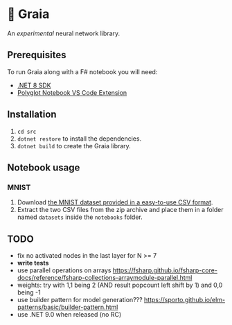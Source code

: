 # 🌄 Graia

An *experimental* neural network library.

## Prerequisites

To run Graia along with a F# notebook you will need:

- [.NET 8 SDK](https://dotnet.microsoft.com/en-us/download)
- [Polyglot Notebook VS Code Extension](https://marketplace.visualstudio.com/items?itemName=ms-dotnettools.dotnet-interactive-vscode)

## Installation

1. `cd src`
1. `dotnet restore` to install the dependencies.
1. `dotnet build` to create the Graia library.

## Notebook usage

### MNIST

1. Download [the MNIST dataset provided in a easy-to-use CSV format](https://www.kaggle.com/datasets/oddrationale/mnist-in-csv).
1. Extract the two CSV files from the zip archive and place them in a folder named `datasets` inside the `notebooks` folder.

## TODO

- fix no activated nodes in the last layer for N >= 7
- **write tests**
- use parallel operations on arrays https://fsharp.github.io/fsharp-core-docs/reference/fsharp-collections-arraymodule-parallel.html
- weights: try with 1,1 being 2 (AND result popcount left shift by 1) and 0,0 being -1
- use builder pattern for model generation??? https://sporto.github.io/elm-patterns/basic/builder-pattern.html
- use .NET 9.0 when released (no RC)
